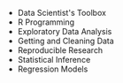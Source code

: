 * Data Scientist's Toolbox
* R Programming
* Exploratory Data Analysis
* Getting and Cleaning Data
* Reproducible Research
* Statistical Inference
* Regression Models